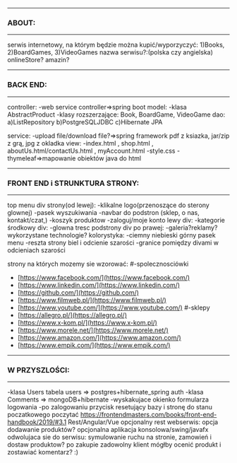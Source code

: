 -------
### ABOUT:
--------
serwis internetowy, na którym będzie można kupić/wyporzyczyć:
1)Books, 2)BoardGames, 3)VideoGames
nazwa serwisu?:(polska czy angielska)
onlineStore? amazin?

-------
### BACK END:
--------
controller:
-web service controller=>spring boot
model:
-klasa AbstractProduct 
-klasy rozszerzające: Book, BoardGame, VideoGame 
dao:
a)ListRepository
b)PostgreSQLJDBC
c)Hibernate JPA

service:
-upload file/download file?=>spring framework
pdf z ksiazka, jar/zip z grą, jpg z okladka
view:
-index.html , shop.html , aboutUs.html/contactUs.html , myAccount.html
-style.css
-thymeleaf=>mapowanie obiektów java do html

--------
### FRONT END i STRUNKTURA STRONY:
--------
top menu div strony(od lewej):
-klikalne logo(przenoszące do sterony glownej)
-pasek wyszukiwania
-navbar do podstron (sklep, o nas, kontakt/czat,)
-koszyk produktow
-zaloguj/moje konto
lewy div:
-kategorie
środkowy div:
-glowna tresc podstrony
div po prawej:
-galeria?reklamy?wykorzystane technologie?
kolorystyka:
-ciemny niebieski górny pasek menu
-reszta strony biel i odcienie szarości
-granice pomiędzy divami w odcieniach szarości

strony na których mozemy sie wzorować:
#-spolecznosciówki
- [https://www.facebook.com/](https://www.facebook.com/)
- [https://www.linkedin.com/](https://www.linkedin.com/)
- [https://github.com/](https://github.com/)
- [https://www.filmweb.pl/](https://www.filmweb.pl/)
- [https://www.youtube.com/](https://www.youtube.com/)
#-sklepy
- [https://allegro.pl/](https://allegro.pl/)
- [https://www.x-kom.pl/](https://www.x-kom.pl/)
- [https://www.morele.net/](https://www.morele.net/)
- [https://www.amazon.com/](https://www.amazon.com/)
- [https://www.empik.com/](https://www.empik.com/)


--------
### W PRZYSZLOŚCI:
--------
-klasa Users tabela users => postgres+hibernate_spring auth
-klasa Comments => mongoDB+hibernate
-wyskakujace okienko formularza logowania
-po zalogowaniu przycisk resetujący bazy i stronę do stanu poczatkowego
poczytać https://frontendmasters.com/books/front-end-handbook/2019/#3.1
Rest/Angular/Vue
opcjonalny rest webserwis: 
opcja dodawanie produktów?
opcjonalna aplikacja konsolowa/swing/javafx odwolujaca sie do serwisu:
symulowanie ruchu na stronie, zamowień i dostaw produktow?
po zakupie zadowolny klient mógłby ocenić produkt i zostawiać komentarz? 
:)